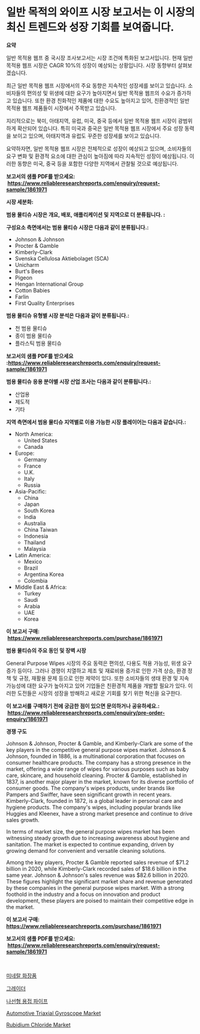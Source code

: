 <p><h1>일반 목적의 와이프 시장 보고서는 이 시장의 최신 트렌드와 성장 기회를 보여줍니다.</h1></p><p><strong>요약</strong></p>
<p><p>일반 목적용 웹프 중 국시장 조사보고서는 시장 조건에 특화된 보고서입니다. 현재 일반 목적용 웹프 시장은 CAGR 10%의 성장이 예상되는 상황입니다. 시장 동향부터 살펴보겠습니다.</p><p>최근 일반 목적용 웹프 시장에서의 주요 동향은 지속적인 성장세를 보이고 있습니다. 소비자들의 편의성 및 위생에 대한 요구가 높아지면서 일반 목적용 웹프의 수요가 증가하고 있습니다. 또한 환경 친화적인 제품에 대한 수요도 높아지고 있어, 친환경적인 일반 목적용 웹프 제품들이 시장에서 주목받고 있습니다.</p><p>지리적으로는 북미, 아태지역, 유럽, 미국, 중국 등에서 일반 목적용 웹프 시장이 광범위하게 확산되어 있습니다. 특히 미국과 중국은 일반 목적용 웹프 시장에서 주요 성장 동력을 보이고 있으며, 아태지역과 유럽도 꾸준한 성장세를 보이고 있습니다.</p><p>요약하자면, 일반 목적용 웹프 시장은 전체적으로 성장이 예상되고 있으며, 소비자들의 요구 변화 및 환경적 요소에 대한 관심이 높아짐에 따라 지속적인 성장이 예상됩니다. 이러한 동향은 미국, 중국 등을 포함한 다양한 지역에서 관찰될 것으로 예상됩니다.</p></p>
<p><strong>보고서의 샘플 PDF를 받으세요: &nbsp;<a href="https://www.reliableresearchreports.com/enquiry/request-sample/1861971">https://www.reliableresearchreports.com/enquiry/request-sample/1861971</a></strong></p>
<p><strong>시장 세분화:</strong></p>
<p><strong> 범용 물티슈 시장은 개요, 배포, 애플리케이션 및 지역으로 더 분류됩니다. :</strong></p>
<p><strong>구성요소 측면에서는 범용 물티슈 시장은 다음과 같이 분류됩니다.:</strong></p>
<p><ul><li>Johnson & Johnson</li><li>Procter & Gamble</li><li>Kimberly-Clark</li><li>Svenska Cellulosa Aktiebolaget (SCA)</li><li>Unicharm</li><li>Burt's Bees</li><li>Pigeon</li><li>Hengan International Group</li><li>Cotton Babies</li><li>Farlin</li><li>First Quality Enterprises</li></ul></p>
<p><strong> 범용 물티슈 유형별 시장 분석은 다음과 같이 분류됩니다.:</strong></p>
<p><ul><li>천 범용 물티슈</li><li>종이 범용 물티슈</li><li>플라스틱 범용 물티슈</li></ul></p>
<p><strong>보고서의 샘플 PDF를 받으세요 :<a href="https://www.reliableresearchreports.com/enquiry/request-sample/1861971">https://www.reliableresearchreports.com/enquiry/request-sample/1861971</a></strong></p>
<p><strong> 범용 물티슈 응용 분야별 시장 산업 조사는 다음과 같이 분류됩니다.:</strong></p>
<p><ul><li>산업용</li><li>제도적</li><li>기타</li></ul></p>
<p><strong>지역 측면에서 범용 물티슈 지역별로 이용 가능한 시장 플레이어는 다음과 같습니다.:</strong></p>
<p><ul>
    <li>
        North America:
        <ul>
            <li>United States</li>
            <li>Canada</li>
        </ul>
    </li>
    <li>
        Europe:
        <ul>
            <li>Germany</li>
            <li>France</li>
            <li>U.K.</li>
            <li>Italy</li>
            <li>Russia</li>
        </ul>
    </li>
    <li>
        Asia-Pacific:
        <ul>
            <li>China</li>
            <li>Japan</li>
            <li>South Korea</li>
            <li>India</li>
            <li>Australia</li>
            <li>China Taiwan</li>
            <li>Indonesia</li>
            <li>Thailand</li>
            <li>Malaysia</li>
        </ul>
    </li>
    <li>
        Latin America:
        <ul>
            <li>Mexico</li>
            <li>Brazil</li>
            <li>Argentina Korea</li>
            <li>Colombia</li>
        </ul>
    </li>
    <li>
        Middle East & Africa:
        <ul>
            <li>Turkey</li>
            <li>Saudi</li>
            <li>Arabia</li>
            <li>UAE</li>
            <li>Korea</li>
        </ul>
    </li>
    </ul></p>
<p><strong>이 보고서 구매: &nbsp;<a href="https://www.reliableresearchreports.com/purchase/1861971">https://www.reliableresearchreports.com/purchase/1861971</a></strong></p>
<p><strong>범용 물티슈의 주요 동인 및 장벽 시장</strong></p>
<p><p>General Purpose Wipes 시장의 주요 동력은 편의성, 다용도 적용 가능성, 위생 요구 증가 등이다. 그러나 경쟁이 치열하고 제조 및 재료비용 증가로 인한 가격 상승, 환경 정책 및 규정, 재활용 문제 등으로 인한 제약이 있다. 또한 소비자들의 생태 환경 및 지속 가능성에 대한 요구가 높아지고 있어 기업들은 친환경적 제품을 개발할 필요가 있다. 이러한 도전들은 시장의 성장을 방해하고 새로운 기회를 찾기 위한 혁신을 요구한다.</p></p>
<p><strong>이 보고서를 구매하기 전에 궁금한 점이 있으면 문의하거나 공유하세요.: &nbsp;<a href="https://www.reliableresearchreports.com/enquiry/pre-order-enquiry/1861971">https://www.reliableresearchreports.com/enquiry/pre-order-enquiry/1861971</a></strong></p>
<p><strong>경쟁 구도</strong></p>
<p><p>Johnson & Johnson, Procter & Gamble, and Kimberly-Clark are some of the key players in the competitive general purpose wipes market. Johnson & Johnson, founded in 1886, is a multinational corporation that focuses on consumer healthcare products. The company has a strong presence in the market, offering a wide range of wipes for various purposes such as baby care, skincare, and household cleaning. Procter & Gamble, established in 1837, is another major player in the market, known for its diverse portfolio of consumer goods. The company's wipes products, under brands like Pampers and Swiffer, have seen significant growth in recent years. Kimberly-Clark, founded in 1872, is a global leader in personal care and hygiene products. The company's wipes, including popular brands like Huggies and Kleenex, have a strong market presence and continue to drive sales growth.</p><p>In terms of market size, the general purpose wipes market has been witnessing steady growth due to increasing awareness about hygiene and sanitation. The market is expected to continue expanding, driven by growing demand for convenient and versatile cleaning solutions. </p><p>Among the key players, Procter & Gamble reported sales revenue of $71.2 billion in 2020, while Kimberly-Clark recorded sales of $18.6 billion in the same year. Johnson & Johnson's sales revenue was $82.6 billion in 2020. These figures highlight the significant market share and revenue generated by these companies in the general purpose wipes market. With a strong foothold in the industry and a focus on innovation and product development, these players are poised to maintain their competitive edge in the market.</p></p>
<p><strong>이 보고서 구매: &nbsp; <a href="https://www.reliableresearchreports.com/purchase/1861971">https://www.reliableresearchreports.com/purchase/1861971</a></strong></p>
<p><strong>보고서의 샘플 PDF를 받으세요: &nbsp;<a href="https://www.reliableresearchreports.com/enquiry/request-sample/1861971">https://www.reliableresearchreports.com/enquiry/request-sample/1861971</a></strong><strong></strong></p>
<p>&nbsp;</p>
<p><p><a href="https://medium.com/@christorpherpfannerstill5436/%EB%AF%B8%EB%84%A4%EB%9E%84-%ED%99%94%EC%9E%A5%ED%92%88-%EC%8B%9C%EC%9E%A5-%EB%B3%B4%EA%B3%A0%EC%84%9C%EB%8A%94-%EC%9D%B4-%EC%8B%9C%EC%9E%A5%EC%9D%98-%EC%B5%9C%EC%8B%A0-%ED%8A%B8%EB%A0%8C%EB%93%9C%EC%99%80-%EC%84%B1%EC%9E%A5-%EA%B8%B0%ED%9A%8C%EB%A5%BC-%EB%B3%B4%EC%97%AC%EC%A4%8D%EB%8B%88%EB%8B%A4-c02345e4a1ad">미네랄 화장품</a></p><p><a href="https://github.com/vss5505pa7z1p/Market-Research-Report-List-1/blob/main/5086359191597.md">그레이더</a></p><p><a href="https://medium.com/@christorpherpfannerstill5436/%EB%82%98%EC%84%A0-%EC%9A%A9%EC%A0%91%EA%B4%80-market-size-cagr-trends-2024-2030-2dc17b68878a">나선형 용접 파이프</a></p><p><a href="https://view.publitas.com/reportprime-1/automotive-triaxial-gyroscope-market-size-evaluating-its-market-trends-growth-and-projections-2023-2030/">Automotive Triaxial Gyroscope Market</a></p><p><a href="https://github.com/sofayahoo2023/Market-Research-Report-List-3/blob/main/rubidium-chloride-market.md">Rubidium Chloride Market</a></p></p>
